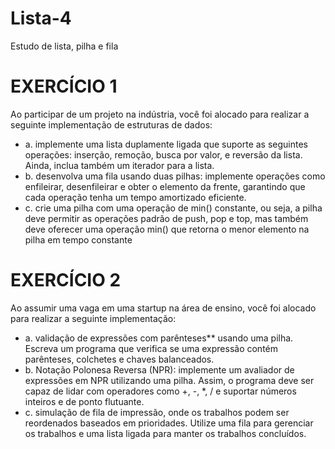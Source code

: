 # Lista-4
Estudo de lista, pilha e fila

# EXERCÍCIO 1
Ao participar de um projeto na indústria, você foi alocado para realizar a seguinte implementação de
estruturas de dados:
+ a. implemente uma lista duplamente ligada que suporte as seguintes operações: inserção, 
remoção, busca por valor, e reversão da lista. Ainda, inclua também um iterador para a lista.
+ b. desenvolva uma fila usando duas pilhas: implemente operações como enfileirar, desenfileirar 
e obter o elemento da frente, garantindo que cada operação tenha um tempo amortizado 
eficiente.
+ c. crie uma pilha com uma operação de min() constante, ou seja, a pilha deve permitir as 
operações padrão de push, pop e top, mas também deve oferecer uma operação min() que 
retorna o menor elemento na pilha em tempo constante

# EXERCÍCIO 2
Ao assumir uma vaga em uma startup na área de ensino, você foi alocado para realizar a seguinte 
implementação:
+ a. validação de expressões com parênteses** usando uma pilha. Escreva um programa que 
verifica se uma expressão contém parênteses, colchetes e chaves balanceados.
+ b. Notação Polonesa Reversa (NPR): implemente um avaliador de expressões em NPR utilizando
uma pilha. Assim, o programa deve ser capaz de lidar com operadores como +, -, *, / e suportar 
números inteiros e de ponto flutuante.
+ c. simulação de fila de impressão, onde os trabalhos podem ser reordenados baseados em 
prioridades. Utilize uma fila para gerenciar os trabalhos e uma lista ligada para manter os 
trabalhos concluídos.
